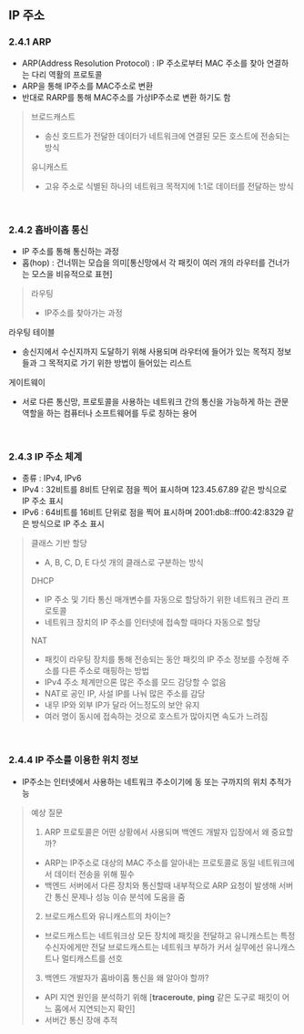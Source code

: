 ## IP 주소

### 2.4.1 ARP
- ARP(Address Resolution Protocol) : IP 주소로부터 MAC 주소를 찾아 연결하는 다리 역활의 프로토콜
- ARP을 통해 IP주소를 MAC주소로 변환
- 반대로 RARP를 통해 MAC주소를 가상IP주소로 변환 하기도 함

> 브로드캐스트
> - 송신 호드트가 전달한 데이터가 네트워크에 연결된 모든 호스트에 전송되는 방식
> 
> 유니캐스트
> - 고유 주소로 식별된 하나의 네트워크 목적지에 1:1로 데이터를 전달하는 방식

<br>

### 2.4.2 홉바이홉 통신
- IP 주소를 통해 통신하는 과정
- 홉(hop) : 건너뛰는 모습을 의미[통신망에서 각 패킷이 여러 개의 라우터를 건너가는 모스을 비유적으로 표현]

> 라우팅
> - IP주소를 찾아가는 과정

라우팅 테이블
- 송신지에서 수신지까지 도달하기 위해 사용되며 라우터에 들어가 있는 목적지 정보들과 그 목적지로 가기 위한 방법이 들어있는 리스트

게이트웨이
- 서로 다른 통신망, 프로토콜을 사용하는 네트워크 간의 통신을 가능하게 하는 관문 역할을 하는 컴퓨터나 소프트웨어를 두로 칭하는 용어

<br>

### 2.4.3 IP 주소 체계
- 종류 : IPv4, IPv6
- IPv4 : 32비트를 8비트 단위로 점을 찍어 표시하며 123.45.67.89 같은 방식으로 IP 주소 표시
- IPv6 : 64비트를 16비트 단위로 점을 찍어 표시하며 2001:db8::ff00:42:8329 같은 방식으로 IP 주소 표시

> 클래스 기반 할당
> - A, B, C, D, E 다섯 개의 클래스로 구분하는 방식
> 
> DHCP
> - IP 주소 및 기타 통신 매개변수를 자동으로 할당하기 위한 네트워크 관리 프로토콜
> - 네트워크 장치의 IP 주소를 인터넷에 접속할 때마다 자동으로 할당
> 
> NAT
> - 패킷이 라우팅 장치를 통해 전송되는 동안 패킷의 IP 주소 정보를 수정해 주소를 다른 주소로 매핑하는 방법
> - IPv4 주소 체계만으론 많은 주소를 모드 감당할 수 없음
> - NAT로 공인 IP, 사설 IP를 나눠 많은 주소를 감당
> - 내무 IP와 외부 IP가 달라 어느정도의 보안 유지
> - 여러 명이 동시에 접속하는 것으로 호스트가 많아지면 속도가 느려짐

<br>

### 2.4.4 IP 주소를 이용한 위치 정보
- IP주소는 인터넷에서 사용하는 네트워크 주소이기에 동 또는 구까지의 위치 추적가능

> 예상 질문
> 1) ARP 프로토콜은 어떤 상황에서 사용되며 백엔드 개발자 입장에서 왜 중요할까?
> - ARP는 IP주소로 대상의 MAC 주소를 알아내는 프로토콜로 동일 네트워크에서 데이터 전송을 위해 필수
> - 백엔드 서버에서 다른 장치와 통신할때 내부적으로 ARP 요청이 발생해 서버간 통신 문제나 성능 이슈 분석에 도움을 줌
> 
> 2) 브로드캐스트와 유니캐스트의 차이는?
> - 브로드캐스트는 네트워크상 모든 장치에 패킷을 전달하고 유니캐스트는 특정 수신자에게만 전달 브로드캐스트는 네트워크 부하가 커서 실무에선 유니캐스트나 멀티캐스트를 선호
> 
> 3) 백엔드 개발자가 홉바이홉 통신을 왜 알아야 할까?
> - API 지연 원인을 분석하기 위해 [**traceroute**, **ping** 같은 도구로 패킷이 어느 홉에서 지연되는지 확인]
> - 서버간 통신 장애 추적